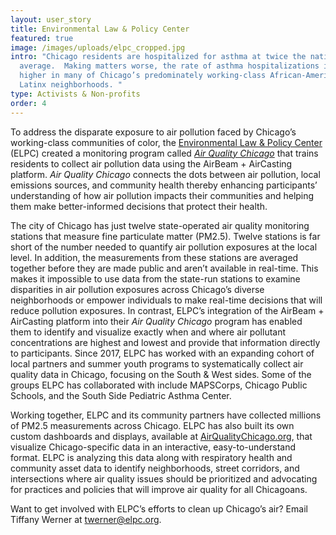 ```yaml
---
layout: user_story
title: Environmental Law & Policy Center
featured: true
image: /images/uploads/elpc_cropped.jpg
intro: "Chicago residents are hospitalized for asthma at twice the national
  average.  Making matters worse, the rate of asthma hospitalizations is even
  higher in many of Chicago’s predominately working-class African-American and
  Latinx neighborhoods. "
type: Activists & Non-profits
order: 4
---
```

To address the disparate exposure to air pollution faced by Chicago’s working-class communities of color, the <a href="http://elpc.org/">Environmental Law &amp; Policy Center</a> (ELPC) created a monitoring program called <a href="https://airqualitychicago.org/"><em>Air Quality Chicago</em></a> that trains residents to collect air pollution data using the AirBeam + AirCasting platform.  <em>Air Quality Chicago</em> connects the dots between air pollution, local emissions sources, and community health thereby enhancing participants’ understanding of how air pollution impacts their communities and helping them make better-informed decisions that protect their health.

The city of Chicago has just twelve state-operated air quality monitoring stations that measure fine particulate matter (PM2.5). Twelve stations is far short of the number needed to quantify air pollution exposures at the local level.  In addition, the measurements from these stations are averaged together before they are made public and aren’t available in real-time. This makes it impossible to use data from the state-run stations to examine disparities in air pollution exposures across Chicago’s diverse neighborhoods or empower individuals to make real-time decisions that will reduce pollution exposures.  In contrast, ELPC’s integration of the AirBeam + AirCasting platform into their <em>Air Quality Chicago</em> program has enabled them to identify and visualize exactly when and where air pollutant concentrations are highest and lowest and provide that information directly to participants.  Since 2017, ELPC has worked with an expanding cohort of local partners and summer youth programs to systematically collect air quality data in Chicago, focusing on the South &amp; West sides.  Some of the groups ELPC has collaborated with include MAPSCorps, Chicago Public Schools, and the South Side Pediatric Asthma Center.

Working together, ELPC and its community partners have collected millions of PM2.5 measurements across Chicago. ELPC has also built its own custom dashboards and displays, available at <a href="https://airqualitychicago.org/">AirQualityChicago.org</a>, that visualize Chicago-specific data in an interactive, easy-to-understand format. ELPC is analyzing this data along with respiratory health and community asset data to identify neighborhoods, street corridors, and intersections where air quality issues should be prioritized and advocating for practices and policies that will improve air quality for all Chicagoans.

Want to get involved with ELPC’s efforts to clean up Chicago’s air? Email Tiffany Werner at <a href="mailto:twerner@elpc.org">twerner@elpc.org</a>.
